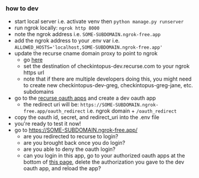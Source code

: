 ### how to dev

- start local server i.e. activate venv then `python manage.py runserver`
- run ngrok locally: `ngrok http 8000`
- note the ngrok address i.e. `SOME-SUBDOMAIN.ngrok-free.app`
- add the ngrok address to your .env var i.e. `ALLOWED_HOSTS='localhost,SOME-SUBDOMAIN.ngrok-free.app'`
- update the recurse cname domain proxy to point to ngrok
  - go [here](https://www.recurse.com/domains)
  - set the destination of checkintopus-dev.recurse.com to your ngrok https url
  - note that if there are multiple developers doing this, you might need to create new checkintopus-dev-greg, checkintopus-greg-jane, etc. subdomains
- go to the [recurse oauth apps](https://www.recurse.com/settings/apps) and create a dev oauth app
  - the redirect uri will be: `https://SOME-SUBDOMAIN.ngrok-free.app/oauth_redirect` i.e. ngrok domain + `/oauth_redirect`
- copy the oauth id, secret, and redirect_uri into the .env file
- you're ready to test it now!
- go to https://SOME-SUBDOMAIN.ngrok-free.app/
  - are you redirected to recurse to login?
  - are you brought back once you do login?
  - are you able to deny the oauth login?
  - can you login in this app, go to your authorized oauth apps at the bottom of [this page](https://www.recurse.com/settings/apps), delete the authorization you gave to the dev oauth app, and reload the app?
